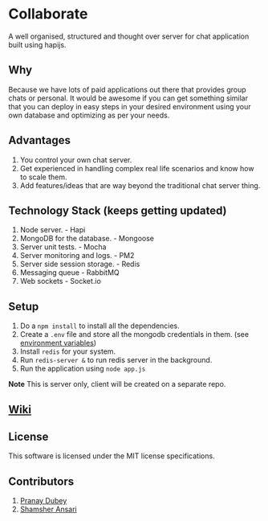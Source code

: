 Collaborate
=========

A well organised, structured and thought over server for chat application built using hapijs.

## Why

Because we have lots of paid applications out there that provides group chats or personal. It would be awesome if you can get something similar that you can deploy in easy steps in your desired environment using your own database and optimizing as per your needs.

## Advantages

1. You control your own chat server.
2. Get experienced in handling complex real life scenarios and know how to scale them.
3. Add features/ideas that are way beyond the traditional chat server thing.


## Technology Stack (keeps getting updated)

1. Node server. - Hapi
2. MongoDB for the database. - Mongoose
3. Server unit tests. - Mocha
4. Server monitoring and logs. - PM2
5. Server side session storage. - Redis
6. Messaging queue - RabbitMQ
7. Web sockets - Socket.io

## Setup

1. Do a ````npm install```` to install all the dependencies.
2. Create a ````.env```` file and store all the mongodb credentials in them. (see [environment variables](https://github.com/Pranay92/collaborate/wiki/Environment-variables))
3. Install `redis` for your system.
4. Run `redis-server &` to run redis server in the background.
5. Run the application using ````node app.js````
 
**Note** This is server only, client will be created on a separate repo.

## [Wiki](https://github.com/Pranay92/lets-chat/wiki)

## License

This software is licensed under the MIT license specifications.

## Contributors

1. [Pranay Dubey](https://github.com/Pranay92)
2. [Shamsher Ansari](https://github.com/Shamsher31)
